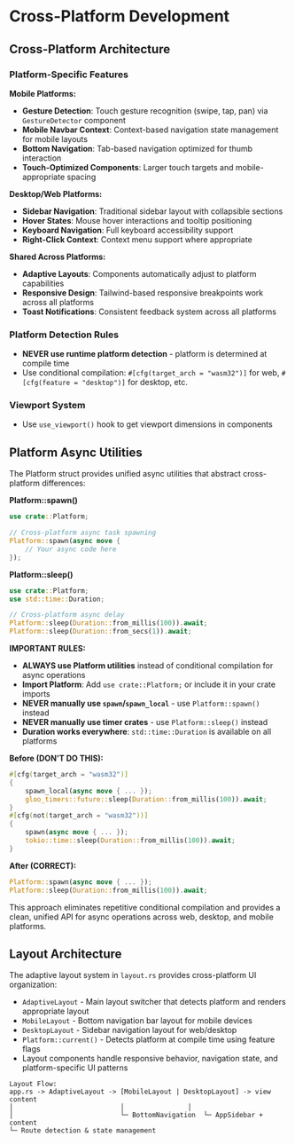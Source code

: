 # Cross-Platform Development

## Cross-Platform Architecture

### Platform-Specific Features

**Mobile Platforms:**
- **Gesture Detection**: Touch gesture recognition (swipe, tap, pan) via `GestureDetector` component
- **Mobile Navbar Context**: Context-based navigation state management for mobile layouts
- **Bottom Navigation**: Tab-based navigation optimized for thumb interaction
- **Touch-Optimized Components**: Larger touch targets and mobile-appropriate spacing

**Desktop/Web Platforms:**
- **Sidebar Navigation**: Traditional sidebar layout with collapsible sections
- **Hover States**: Mouse hover interactions and tooltip positioning
- **Keyboard Navigation**: Full keyboard accessibility support
- **Right-Click Context**: Context menu support where appropriate

**Shared Across Platforms:**
- **Adaptive Layouts**: Components automatically adjust to platform capabilities
- **Responsive Design**: Tailwind-based responsive breakpoints work across all platforms
- **Toast Notifications**: Consistent feedback system across all platforms

### Platform Detection Rules

- **NEVER use runtime platform detection** - platform is determined at compile time
- Use conditional compilation: `#[cfg(target_arch = "wasm32")]` for web, `#[cfg(feature = "desktop")]` for desktop, etc.

### Viewport System
- Use `use_viewport()` hook to get viewport dimensions in components

## Platform Async Utilities

The Platform struct provides unified async utilities that abstract cross-platform differences:

**Platform::spawn()**
```rust
use crate::Platform;

// Cross-platform async task spawning
Platform::spawn(async move {
    // Your async code here
});
```

**Platform::sleep()**
```rust
use crate::Platform;
use std::time::Duration;

// Cross-platform async delay
Platform::sleep(Duration::from_millis(100)).await;
Platform::sleep(Duration::from_secs(1)).await;
```

**IMPORTANT RULES:**
- **ALWAYS use Platform utilities** instead of conditional compilation for async operations
- **Import Platform**: Add `use crate::Platform;` or include it in your crate imports
- **NEVER manually use `spawn`/`spawn_local`** - use `Platform::spawn()` instead
- **NEVER manually use timer crates** - use `Platform::sleep()` instead
- **Duration works everywhere**: `std::time::Duration` is available on all platforms

**Before (DON'T DO THIS):**
```rust
#[cfg(target_arch = "wasm32")]
{
    spawn_local(async move { ... });
    gloo_timers::future::sleep(Duration::from_millis(100)).await;
}
#[cfg(not(target_arch = "wasm32"))]
{
    spawn(async move { ... });
    tokio::time::sleep(Duration::from_millis(100)).await;
}
```

**After (CORRECT):**
```rust
Platform::spawn(async move { ... });
Platform::sleep(Duration::from_millis(100)).await;
```

This approach eliminates repetitive conditional compilation and provides a clean, unified API for async operations across web, desktop, and mobile platforms.

## Layout Architecture

The adaptive layout system in `layout.rs` provides cross-platform UI organization:
- `AdaptiveLayout` - Main layout switcher that detects platform and renders appropriate layout
- `MobileLayout` - Bottom navigation bar layout for mobile devices
- `DesktopLayout` - Sidebar navigation layout for web/desktop
- `Platform::current()` - Detects platform at compile time using feature flags
- Layout components handle responsive behavior, navigation state, and platform-specific UI patterns

```
Layout Flow:
app.rs -> AdaptiveLayout -> [MobileLayout | DesktopLayout] -> view content
│                           │                │
│                           └─ BottomNavigation  └─ AppSidebar + content
└─ Route detection & state management
```
